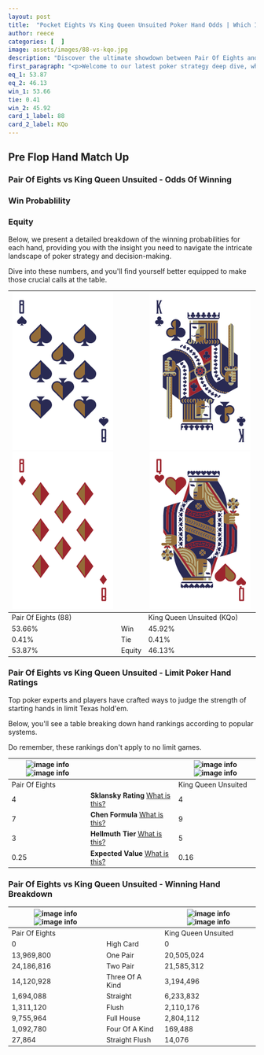 ```yaml
---
layout: post
title:  "Pocket Eights Vs King Queen Unsuited Poker Hand Odds | Which Is The Better Hand In Poker? A Complete Guide"
author: reece
categories: [  ]
image: assets/images/88-vs-kqo.jpg
description: "Discover the ultimate showdown between Pair Of Eights and King Queen Unsuited in poker! Uncover the odds, strategies, and scenarios where one hand triumphs over the other. Get ready to up your poker game with this thrilling analysis."
first_paragraph: "<p>Welcome to our latest poker strategy deep dive, where we're pitting two distinct hands against each other in a high-stakes showdown: Pair Of Eights vs King Queen Unsuited.</p><p>In the dynamic world of poker, every decision counts, and knowing which hand holds the upper hand is key to your success at the table.</p><p>In this article, we'll dissect these two hands, explore the scenarios where one dominates the other, and equip you with the knowledge to make strategic choices that can tip the odds in your favor.</p><p>Get ready to unravel the intriguing dynamics of these poker hands and elevate your game to new heights.</p>"
eq_1: 53.87
eq_2: 46.13
win_1: 53.66
tie: 0.41
win_2: 45.92
card_1_label: 88
card_2_label: KQo
---
```




[comment]: # (sp0)

## Pre Flop Hand Match Up

<div class="table hand-ratings" markdown="1"> 



### Pair Of Eights vs King Queen Unsuited - Odds Of Winning


  
<div class="row graphs"> 
<div class="col-lg-6">
    <h3>Win Probablility</h3>
    <canvas id="WinChart"></canvas>
</div>
<div class="col-lg-6">
    <h3>Equity</h3>
    <canvas id="EquityChart"></canvas>
</div>
</div>

  Below, we present a detailed breakdown of the winning probabilities for each hand, providing you with the insight you need to navigate the intricate landscape of poker strategy and decision-making. 

Dive into these numbers, and you'll find yourself better equipped to make those crucial calls at the table.


    
| ![image info](assets/images/hand1/8.png) ![image info](assets/images/hand1/8o.png) |  | ![image info](assets/images/hand2/k.png) ![image info](assets/images/hand2/qo.png) |
| -------- | -------- | -------- |
| Pair Of Eights (88) |  | King Queen Unsuited (KQo) |
| 53.66% | Win | 45.92% |
| 0.41% | Tie | 0.41% |
| 53.87% | Equity | 46.13% |




[comment]: # (sp1)



### Pair Of Eights vs King Queen Unsuited - Limit Poker Hand Ratings

Top poker experts and players have crafted ways to judge the strength of starting hands in limit Texas hold'em. 

Below, you'll see a table breaking down hand rankings according to popular systems. 

Do remember, these rankings don't apply to no limit games.


    
| ![image info](https://www.riverpairs.com/assets/images/hand1/8.png) ![image info](https://www.riverpairs.com/assets/images/hand1/8o.png) |  | ![image info](https://www.riverpairs.com/assets/images/hand2/k.png) ![image info](https://www.riverpairs.com/assets/images/hand2/qo.png) |
| -------- | -------- | -------- |
| Pair Of Eights |  | King Queen Unsuited |
| 4 | **Sklansky Rating** [What is this?](/sklansky-rating-explained) | 4 |
| 7 | **Chen Formula** [What is this?](/chen-formula-explained) | 9 |
| 3 | **Hellmuth Tier** [What is this?](/Hellmuth-tier-explained) | 5 |
| 0.25 | **Expected Value** [What is this?](/expected-value-explained) | 0.16 |




[comment]: # (sp2)



### Pair Of Eights vs King Queen Unsuited - Winning Hand Breakdown


    
| ![image info](https://www.riverpairs.com/assets/images/hand1/8.png) ![image info](https://www.riverpairs.com/assets/images/hand1/8o.png) |  | ![image info](https://www.riverpairs.com/assets/images/hand2/k.png) ![image info](https://www.riverpairs.com/assets/images/hand2/qo.png) |
| -------- | -------- | -------- |
| Pair Of Eights |  | King Queen Unsuited |
| 0 | High Card | 0 |
| 13,969,800 | One Pair | 20,505,024 |
| 24,186,816 | Two Pair | 21,585,312 |
| 14,120,928 | Three Of A Kind | 3,194,496 |
| 1,694,088 | Straight | 6,233,832 |
| 1,311,120 | Flush | 2,110,176 |
| 9,755,964 | Full House | 2,804,112 |
| 1,092,780 | Four Of A Kind | 169,488 |
| 27,864 | Straight Flush | 14,076 |




[comment]: # (sp3)



</div>

[comment]: # (sp4)



[comment]: # (sp5)

